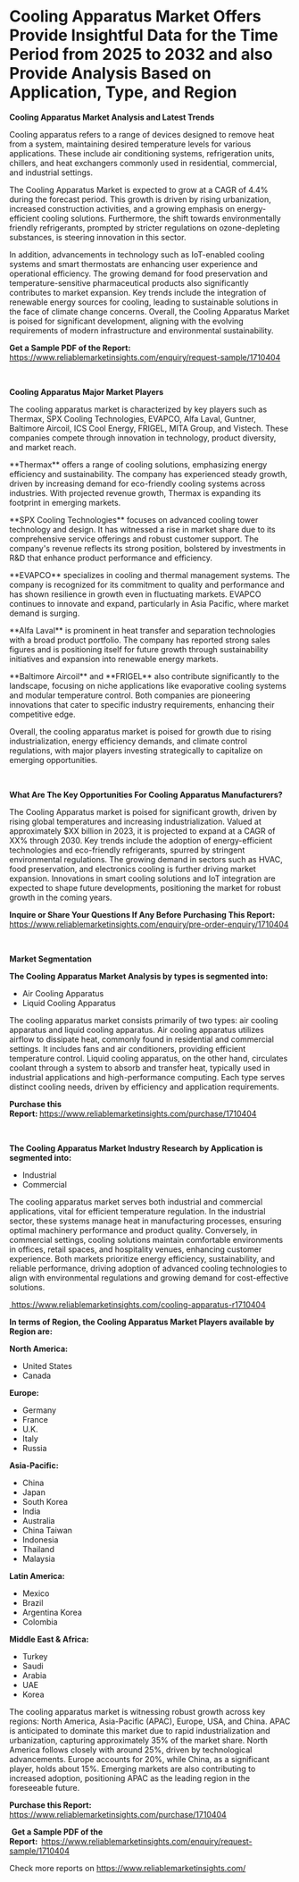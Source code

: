 <p><h1>Cooling Apparatus Market Offers Provide Insightful Data for the Time Period from 2025 to 2032 and also Provide Analysis Based on Application, Type, and Region</h1></p><p><strong>Cooling Apparatus Market Analysis and Latest Trends</strong></p>
<p><p>Cooling apparatus refers to a range of devices designed to remove heat from a system, maintaining desired temperature levels for various applications. These include air conditioning systems, refrigeration units, chillers, and heat exchangers commonly used in residential, commercial, and industrial settings. </p><p>The Cooling Apparatus Market is expected to grow at a CAGR of 4.4% during the forecast period. This growth is driven by rising urbanization, increased construction activities, and a growing emphasis on energy-efficient cooling solutions. Furthermore, the shift towards environmentally friendly refrigerants, prompted by stricter regulations on ozone-depleting substances, is steering innovation in this sector. </p><p>In addition, advancements in technology such as IoT-enabled cooling systems and smart thermostats are enhancing user experience and operational efficiency. The growing demand for food preservation and temperature-sensitive pharmaceutical products also significantly contributes to market expansion. Key trends include the integration of renewable energy sources for cooling, leading to sustainable solutions in the face of climate change concerns. Overall, the Cooling Apparatus Market is poised for significant development, aligning with the evolving requirements of modern infrastructure and environmental sustainability.</p></p>
<p><strong>Get a Sample PDF of the Report:&nbsp;</strong> <a href="https://www.reliablemarketinsights.com/enquiry/request-sample/1710404?utm_campaign=2117&utm_medium=2&utm_source=Github&utm_content=ia&utm_term=09042025&utm_id=cooling-apparatus">https://www.reliablemarketinsights.com/enquiry/request-sample/1710404</a></p>
<p>&nbsp;</p>
<p><strong>Cooling Apparatus Major Market Players</strong></p>
<p><p>The cooling apparatus market is characterized by key players such as Thermax, SPX Cooling Technologies, EVAPCO, Alfa Laval, Guntner, Baltimore Aircoil, ICS Cool Energy, FRIGEL, MITA Group, and Vistech. These companies compete through innovation in technology, product diversity, and market reach.</p><p>**Thermax** offers a range of cooling solutions, emphasizing energy efficiency and sustainability. The company has experienced steady growth, driven by increasing demand for eco-friendly cooling systems across industries. With projected revenue growth, Thermax is expanding its footprint in emerging markets.</p><p>**SPX Cooling Technologies** focuses on advanced cooling tower technology and design. It has witnessed a rise in market share due to its comprehensive service offerings and robust customer support. The company's revenue reflects its strong position, bolstered by investments in R&D that enhance product performance and efficiency.</p><p>**EVAPCO** specializes in cooling and thermal management systems. The company is recognized for its commitment to quality and performance and has shown resilience in growth even in fluctuating markets. EVAPCO continues to innovate and expand, particularly in Asia Pacific, where market demand is surging.</p><p>**Alfa Laval** is prominent in heat transfer and separation technologies with a broad product portfolio. The company has reported strong sales figures and is positioning itself for future growth through sustainability initiatives and expansion into renewable energy markets.</p><p>**Baltimore Aircoil** and **FRIGEL** also contribute significantly to the landscape, focusing on niche applications like evaporative cooling systems and modular temperature control. Both companies are pioneering innovations that cater to specific industry requirements, enhancing their competitive edge.</p><p>Overall, the cooling apparatus market is poised for growth due to rising industrialization, energy efficiency demands, and climate control regulations, with major players investing strategically to capitalize on emerging opportunities.</p></p>
<p>&nbsp;</p>
<p><strong>What Are The Key Opportunities For Cooling Apparatus Manufacturers?</strong></p>
<p><p>The Cooling Apparatus market is poised for significant growth, driven by rising global temperatures and increasing industrialization. Valued at approximately $XX billion in 2023, it is projected to expand at a CAGR of XX% through 2030. Key trends include the adoption of energy-efficient technologies and eco-friendly refrigerants, spurred by stringent environmental regulations. The growing demand in sectors such as HVAC, food preservation, and electronics cooling is further driving market expansion. Innovations in smart cooling solutions and IoT integration are expected to shape future developments, positioning the market for robust growth in the coming years.</p></p>
<p><strong>Inquire or Share Your Questions If Any Before Purchasing This Report:</strong> <a href="https://www.reliablemarketinsights.com/enquiry/pre-order-enquiry/1710404?utm_campaign=2117&utm_medium=2&utm_source=Github&utm_content=ia&utm_term=09042025&utm_id=cooling-apparatus">https://www.reliablemarketinsights.com/enquiry/pre-order-enquiry/1710404</a></p>
<p>&nbsp;</p>
<p><strong>Market Segmentation</strong></p>
<p><strong>The Cooling Apparatus Market Analysis by types is segmented into:</strong></p>
<p><ul><li>Air Cooling Apparatus</li><li>Liquid Cooling Apparatus</li></ul></p>
<p><p>The cooling apparatus market consists primarily of two types: air cooling apparatus and liquid cooling apparatus. Air cooling apparatus utilizes airflow to dissipate heat, commonly found in residential and commercial settings. It includes fans and air conditioners, providing efficient temperature control. Liquid cooling apparatus, on the other hand, circulates coolant through a system to absorb and transfer heat, typically used in industrial applications and high-performance computing. Each type serves distinct cooling needs, driven by efficiency and application requirements.</p></p>
<p><strong>Purchase this Report:&nbsp;</strong><a href="https://www.reliablemarketinsights.com/purchase/1710404?utm_campaign=2117&utm_medium=2&utm_source=Github&utm_content=ia&utm_term=09042025&utm_id=cooling-apparatus">https://www.reliablemarketinsights.com/purchase/1710404</a></p>
<p>&nbsp;</p>
<p><strong>The Cooling Apparatus Market Industry Research by Application is segmented into:</strong></p>
<p><ul><li>Industrial</li><li>Commercial</li></ul></p>
<p><p>The cooling apparatus market serves both industrial and commercial applications, vital for efficient temperature regulation. In the industrial sector, these systems manage heat in manufacturing processes, ensuring optimal machinery performance and product quality. Conversely, in commercial settings, cooling solutions maintain comfortable environments in offices, retail spaces, and hospitality venues, enhancing customer experience. Both markets prioritize energy efficiency, sustainability, and reliable performance, driving adoption of advanced cooling technologies to align with environmental regulations and growing demand for cost-effective solutions.</p></p>
<p><a href="https://www.reliablemarketinsights.com/cooling-apparatus-r1710404?utm_campaign=2117&utm_medium=2&utm_source=Github&utm_content=ia&utm_term=09042025&utm_id=cooling-apparatus">&nbsp;https://www.reliablemarketinsights.com/cooling-apparatus-r1710404</a></p>
<p><strong>In terms of Region, the Cooling Apparatus Market Players available by Region are:</strong></p>
<p>
    <p> <strong> North America: </strong>
        <ul>
            <li>United States</li>
            <li>Canada</li>
        </ul>
        </p> 
    <p> <strong> Europe: </strong>
        <ul>
            <li>Germany</li>
            <li>France</li>
            <li>U.K.</li>
            <li>Italy</li>
            <li>Russia</li>
        </ul>
        </p> 
    <p> <strong> Asia-Pacific: </strong>
        <ul>
            <li>China</li>
            <li>Japan</li>
            <li>South Korea</li>
            <li>India</li>
            <li>Australia</li>
            <li>China Taiwan</li>
            <li>Indonesia</li>
            <li>Thailand</li>
            <li>Malaysia</li>
        </ul>
        </p> 
    <p> <strong> Latin America: </strong>
        <ul>
            <li>Mexico</li>
            <li>Brazil</li>
            <li>Argentina Korea</li>
            <li>Colombia</li>
        </ul>
        </p> 
    <p> <strong> Middle East & Africa: </strong>
        <ul>
            <li>Turkey</li>
            <li>Saudi</li>
            <li>Arabia</li>
            <li>UAE</li>
            <li>Korea</li>
        </ul>
    </p>
    </p>
<p><p>The cooling apparatus market is witnessing robust growth across key regions: North America, Asia-Pacific (APAC), Europe, USA, and China. APAC is anticipated to dominate this market due to rapid industrialization and urbanization, capturing approximately 35% of the market share. North America follows closely with around 25%, driven by technological advancements. Europe accounts for 20%, while China, as a significant player, holds about 15%. Emerging markets are also contributing to increased adoption, positioning APAC as the leading region in the foreseeable future.</p></p>
<p><strong>Purchase this Report: </strong><a href="https://www.reliablemarketinsights.com/purchase/1710404?utm_campaign=2117&utm_medium=2&utm_source=Github&utm_content=ia&utm_term=09042025&utm_id=cooling-apparatus">https://www.reliablemarketinsights.com/purchase/1710404</a></p>
<p>&nbsp;<strong>Get a Sample PDF of the Report:&nbsp;&nbsp;</strong><a href="https://www.reliablemarketinsights.com/enquiry/request-sample/1710404?utm_campaign=2117&utm_medium=2&utm_source=Github&utm_content=ia&utm_term=09042025&utm_id=cooling-apparatus">https://www.reliablemarketinsights.com/enquiry/request-sample/1710404</a></p>
<p><strong></strong></p>
<p>Check more reports on <a href="https://www.reliablemarketinsights.com/?utm_campaign=2117&utm_medium=2&utm_source=Github&utm_content=ia&utm_term=09042025&utm_id=cooling-apparatus">https://www.reliablemarketinsights.com/</a></p>